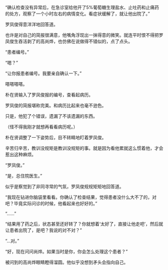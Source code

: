 “确认检查没有异常后，在急诊室给他开了5%葡萄糖生理盐水、止吐药和止痛药的处方，观察了一个小时左右的病情变化。看症状缓解了，就让他出院了。”

罗凤俊得意洋洋地回答道。

也许是对自己的简报很满意，他嘴角浮现出一抹得意的微笑。就连平时恨不得把罗凤俊生吞活剥了的高尚烨，也仿佛在说做得不错似的，点了点头。

“患者编号。”

“嗯？”

“让你报患者编号。我要亲自确认一下。”

嗒嗒嗒嗒。

朴在贤输入了罗凤俊报的编号，查看起病历。

罗凤俊的简报堪称完美。和病历比起来也毫不逊色。

只是，他犯了个错误，遗漏了不该遗漏的东西。

（怪不得我刚才就想再看看病历呢。）

朴在贤调整了一下姿势后，目不转睛地盯着罗凤俊。

辛苦归辛苦，教训没规矩是教训没规矩的事。就是因为看他累就这么惯着他，才会惹出这种麻烦。

“罗凤俊。”

“是，总住院医生。”

似乎是察觉到了非同寻常的气氛，罗凤俊规规矩矩地回答道。

“我现在钻进你脑袋里看看。你确认了检查结果，觉得患者没什么大不了的，对吧？毕竟实际问诊的时候，他看起来也好好的。”

“……”

“结果用了药之后，状态甚至还好转了？你就想着‘太好了，直接让他走吧’，然后就让患者出院了，是吧？我说的对不对？”

“…对。”

“好，现在问问尚烨。如果当时是你，你会怎么处理这个患者？”

被问到的高尚烨眼睛瞪得溜圆。他似乎没想到矛头会指向自己。